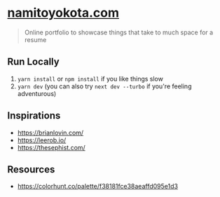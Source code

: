 # [namitoyokota.com](https://www.namitoyokota.com)

> Online portfolio to showcase things that take to much space for a resume

## Run Locally

1. `yarn install` or `npm install` if you like things slow
2. `yarn dev` (you can also try `next dev --turbo` if you're feeling adventurous)

## Inspirations

-   https://brianlovin.com/
-   https://leerob.io/
-   https://thesephist.com/

## Resources

-   https://colorhunt.co/palette/f38181fce38aeaffd095e1d3
